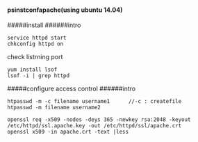 #### psinstconfapache(using ubuntu 14.04)
#####install
######intro
```
service httpd start
chkconfig httpd on
```
check listrning port
```
yum install lsof
lsof -i | grep httpd
```

#####configure access control
######intro
```
htpasswd -m -c filename username1      //-c : createfile
htpasswd -m filename username2
```
```
openssl req -x509 -nodes -deys 365 -newkey rsa:2048 -keyout /etc/httpd/ssl.apache.key -out /etc/httpd/ssl/apache.crt
openssl x509 -in apache.crt -text |less
```
